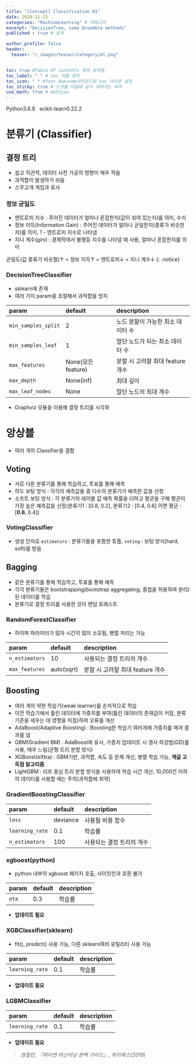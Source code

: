 ```yaml
---
title: "[Concept] Classification 01"
date: 2020-11-15
categories: "MachineLearning" # 카테고리
excerpt: "DecisionTree, some Ensemble methods"
published : true # 공개

author_profile: false
header:
  teaser: "/_images/teaser/category/ml.png"


toc: true #Table Of Contents 목차 보여줌
toc_label: " " # toc 이름 정의
toc_icon: " " #font Awesome아이콘으로 toc 아이콘 설정
toc_sticky: true # 스크롤 내릴때 같이 내려가는 목차
use_math: true # mathjax
---
```



<span><span class="Python"><i class="fab fa-python"></i> Python</span><span class="PythonVer">3.6.9</span></span>&nbsp;&nbsp;
<span><span class="Sklearn"><i class="fas fa-chalkboard"></i> scikit-learn</span><span class="SklearnVer">0.22.2</span></span>

# 분류기 (Classifier)


## 결정 트리

- 쉽고 직관적, 데이터 사전 가공의 영향이 매우 적음
- 과적합이 발생하기 쉬움
- 스무고개 게임과 유사

### 정보 균일도

- 엔트로피 지수 : 주어진 데이터가 얼마나 혼잡한지(값이 섞여 있는지)를 의미, 수식
- 정보 이득(Information Gain) : 주어진 데이터가 얼마나 균일한지(종류가 비슷한지)를 의미, 1 - 엔트로피 지수로 나타냄
- 지니 계수(gini) : 경제학에서 불평등 지수를 나타낼 때 사용, 얼마나 혼잡한지를 의미

균일도(값 종류가 비슷함)↑ = 정보 이득↑ = 엔트로피↓ = 지니 계수↓
{: .notice}

### DecisionTreeClassifier

- sklearn에 존재
- 여러 가지 param을 조절해서 과적합을 방지

| param | default | description |
| :---- | :------ | :-----|
| `min_samples_split` | 2 | 노드 분할이 가능한 최소 데이터 수 |
| `min_samples_leaf` | 1 | 말단 노드가 되는 최소 데이터 수 |
| `max_features` | None(모든 feature) | 분할 시 고려할 최대 feature 개수 |
| `max_depth` | None(inf) | 최대 깊이 |
| `max_leaf_nodes` | None | 말단 노드의 최대 개수 |

- Graphviz 모듈을 이용해 결정 트리를 시각화

# 앙상블

- 여러 개의 Classifier을 결합


## Voting

- 서로 다른 분류기를 통해 학습하고, 투표를 통해 예측
- 하드 보팅 방식 : 각각의 예측값들 중 다수의 분류기가 예측한 값을 선정
- 소프트 보팅 방식 : 각 분류기의 레이블 값 예측 확률을 더하고 평균을 구해 평균이 가장 높은 예측값을 선정(분류기1 : [0.8, 0.2], 분류기2 : [0.4, 0.6] 이면 평균 : [**0.6**, 0.4])

### VotingClassifier

- 생성 인자로 `estimators` : 분류기들을 포함한 튜플, `voting` : 보팅 방식(hard, soft)를 받음

## Bagging

- 같은 분류기를 통해 학습하고, 투표를 통해 예측
- 각각 분류기들은 bootstrapping(bootstrap aggregating, 중첩을 허용하여 분리)된 데이터를 학습
- 분류기로 결정 트리를 사용한 것이 랜덤 포레스트

### RandomForestClassifier

- 하이퍼 파라미터가 많아 시간이 많이 소모됨, 병렬 처리는 가능

| param | default | description |
| :---- | :------ | :-----|
| `n_estimators` | 10 | 사용되는 결정 트리의 개수 |
| `max_features` | auto(sqrt) | 분할 시 고려할 최대 feature 개수 |

## Boosting

- 여러 개의 약한 학습기(weak learner)를 순차적으로 학습
- 이전 학습기에서 틀린 데이터에 가중치를 부여(틀린 데이터의 존재감이 커짐, 분류 기준을 세우는 데 영향을 미침)하여 오류를 개선
- AdaBoost(Adaptive Boosting) : Boosting한 학습기 여러개에 가중치를 매겨 결과를 냄
- GBM(Gradient BM) : AdaBoost와 유사, 가중치 업데이트 시 경사 하강법(GD)를 사용, 매우 느림(균형 트리 분할 방식)
- XGBoost(eXtra) : GBM기반, 과적합, 속도 등 문제 개선, 병렬 학습 가능, **캐글 고득점 알고리즘**
- LightGBM : 리프 중심 트리 분할 방식을 사용하여 학습 시간 개선, 10,000건 이하의 데이터를 사용할 때는 주의(과적합에 취약)

### GradientBoostingClassifier

| param | default | description |
| :---- | :------ | :-----|
| `loss` | deviance | 사용될 비용 함수 |
| `learning_rate` | 0.1 | 학습률 |
| `n_estimators` | 100 | 사용되는 결정 트리의 개수 |

### xgboost(python)

- python 내부의 xgboost 패키지 호출, 사이킷런과 호환 불가

| param | default | description |
| :---- | :------ | :-----|
| `eta` | 0.3 | 학습률 |

- **업데이트 필요**

### XGBClassifier(sklearn)

- fit(), predict() 사용 가능, 다른 sklearn여러 유틸리티 사용 가능

| param | default | description |
| :---- | :------ | :-----|
| `learning_rate` | 0.1 | 학습률 |

- **업데이트 필요**


### LGBMClassifier

| param | default | description |
| :---- | :------ | :-----|
| `learning_rate` | 0.1 | 학습률 |

- **업데이트 필요**


>  *권철민, 『파이썬 머신러닝 완벽 가이드』, 위키북스(2019)*
